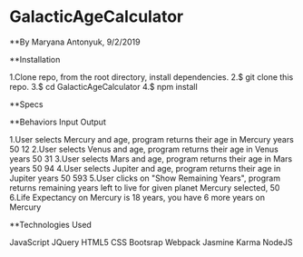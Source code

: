 # GalacticAgeCalculator

**By Maryana Antonyuk, 9/2/2019

**Installation

1.Clone repo, from the root directory, install dependencies.
2.$ git clone this repo.
3.$ cd GalacticAgeCalculator
4.$ npm install

**Specs

**Behaviors	Input	Output

1.User selects Mercury and age, program returns their age in Mercury years	50	12
2.User selects Venus and age, program returns their age in Venus years	50	31
3.User selects Mars and age, program returns their age in Mars years	50	94
4.User selects Jupiter and age, program returns their age in Jupiter years	50	593
5.User clicks on "Show Remaining Years", program returns remaining years left to live for given planet	Mercury selected, 50	6.Life Expectancy on Mercury is 18 years, you have 6 more years on Mercury

**Technologies Used

JavaScript
JQuery
HTML5
CSS
Bootsrap
Webpack
Jasmine
Karma
NodeJS
